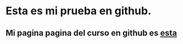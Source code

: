 # Esta es mi prueba en github. 

## Mi pagina pagina del curso en github es [esta](https://github.com/DCIHIGI/basics-de-git-y-git-hub-alxogm/)
